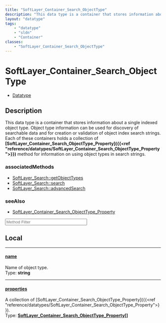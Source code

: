 ```yaml
---
title: "SoftLayer_Container_Search_ObjectType"
description: "This data type is a container that stores information about a single indexed object type.  Object type information can b... "
layout: "datatype"
tags:
    - "datatype"
    - "sldn"
    - "Container"
classes:
    - "SoftLayer_Container_Search_ObjectType"
---
```


# SoftLayer_Container_Search_ObjectType
<div id='service-datatype'>
    <ul id='sldn-reference-tabs'>
        <li id='datatype'> <a href='/reference/datatypes/SoftLayer_Container_Search_ObjectType' >Datatype</a></li>
    </ul>
</div>

## Description 
This data type is a container that stores information about a single indexed object type.  Object type information can be used for discovery of searchable data and for creation or validation of object index search strings.  Each of these containers holds a collection of <b>[SoftLayer_Container_Search_ObjectType_Property]({{<ref "reference/datatypes/SoftLayer_Container_Search_ObjectType_Property">}})</b> method for information on using object types in search strings. 


### associatedMethods

*  [SoftLayer_Search::getObjectTypes](/reference/services/SoftLayer_Search/getObjectTypes )
*  [SoftLayer_Search::search](/reference/services/SoftLayer_Search/search )
*  [SoftLayer_Search::advancedSearch](/reference/services/SoftLayer_Search/advancedSearch )



### seeAlso

* [SoftLayer_Container_Search_ObjectType_Property](/reference/datatypes/SoftLayer_Container_Search_ObjectType_Property )




<!-- Service Filer BEGIN -->
<div class="view-filters">
        <div class="clearfix">
            <div class="search-input-box">
                <input placeholder="Method Filter" onkeyup="titleSearch(inputId='prop-input', divId='properties', elementClass='prop-row')" 
                    type="text" id="prop-input" value="" size="30" maxlength="128" class="form-text">
            </div>
        </div>
</div>
<!-- Service Filer END -->

<div id="properties" class="content">
<div id="localProperties" class="prop-content" >

## Local
-----
[name]: #name
#### [name]
Name of object type.   
<span class="type-label">Type: </span>**string**

-----
[properties]: #properties
#### [properties]
A collection of [SoftLayer_Container_Search_ObjectType_Property]({{<ref "reference/datatypes/SoftLayer_Container_Search_ObjectType_Property">}}).   
<span class="type-label">Type: </span>**<a href='/reference/datatypes/SoftLayer_Container_Search_ObjectType_Property'>SoftLayer_Container_Search_ObjectType_Property[] </a>**

</div>
<!-- LOCAL PROPERTY END -->

</div>


